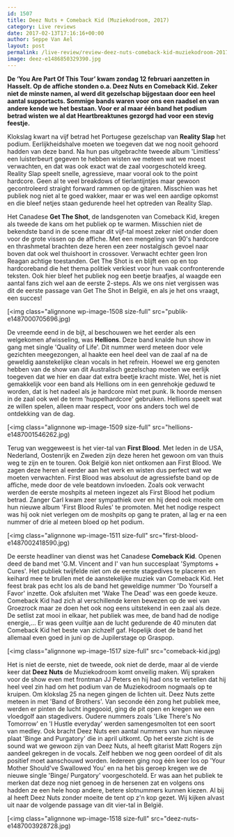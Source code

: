 ```yaml
---
id: 1507
title: Deez Nuts + Comeback Kid (Muziekodroom, 2017)
category: Live reviews
date: 2017-02-13T17:16:16+00:00
author: Seppe Van Ael
layout: post
permalink: /live-review/review-deez-nuts-comeback-kid-muziekodroom-2017/
image: deez-e1486850329390.jpg
---
```

**<span class="_5yl5">De ‘You Are Part Of This Tour’ kwam zondag 12 februari aanzetten in Hasselt. Op de affiche stonden o.a. Deez Nuts en Comeback Kid. Zeker niet de minste namen, al werd dit gezelschap bijgestaan door een heel aantal supportacts. Sommige bands waren voor ons een raadsel en van andere kende we het bestaan. Voor er al maar één band het podium betrad wisten we al dat Heartbreaktunes gezorgd had voor een stevig feestje.</span>**

Klokslag kwart na vijf betrad het Portugese gezelschap van **Reality Slap** het podium. Eerlijkheidshalve moeten we toegeven dat we nog nooit gehoord hadden van deze band. Na hun pas uitgebrachte tweede album 'Limitless' een luisterbeurt gegeven te hebben wisten we meteen wat we moest verwachten, en dat was ook exact wat de zaal voorgeschoteld kreeg. Reality Slap speelt snelle, agressieve, maar vooral ook to the point hardcore. Geen al te veel breakdows of tierlantijntjes maar gewoon gecontroleerd straight forward rammen op de gitaren. Misschien was het publiek nog niet al te goed wakker, maar er was wel een aardige opkomst en die bleef netjes staan gedurende heel het optreden van Reality Slap.

Het Canadese **Get The Shot**, de landsgenoten van Comeback Kid, kregen als tweede de kans om het publiek op te warmen. Misschien niet de bekendste band in de scene maar dit vijf-tal moest zeker niet onder doen voor de grote vissen op de affiche. Met een mengeling van 90's hardcore en thrashmetal brachten deze heren een zeer nostalgisch gevoel naar boven dat ook wel thuishoort in crossover. Verwacht echter geen Iron Reagan achtige toestanden. Get The Shot is en blijft een op en top hardcoreband die het thema politiek verkiest voor hun vaak confronterende teksten. Ook hier bleef het publiek nog een beetje braafjes, al waagde een aantal fans zich wel aan de eerste 2-steps. Als we ons niet vergissen was dit de eerste passage van Get The Shot in België, en als je het ons vraagt, een succes!

[<img class="alignnone wp-image-1508 size-full" src="publik-e1487000705696.jpg)

De vreemde eend in de bijt, al beschouwen we het eerder als een welgekomen afwisseling, was **Hellions**. Deze band knalde hun show in gang met single 'Quality of Life'. Dit nummer werd meteen door vele gezichten meegezongen, al haakte een heel deel van de zaal af na de geweldig aanstekelijke clean vocals in het refrein. Hoewel we erg genoten hebben van de show van dit Australisch gezelschap moeten we eerlijk toegeven dat we hier en daar dat extra beetje kracht miste. Wel, het is niet gemakkelijk voor een band als Hellions om in een genrehokje geduwd te worden, dat is het nadeel als je hardcore mixt met punk. Ik hoorde mensen in de zaal ook wel de term 'huppelhardcore' gebruiken. Hellions speelt wat ze willen spelen, alleen maar respect, voor ons anders toch wel de ontdekking van de dag.

[<img class="alignnone wp-image-1509 size-full" src="hellions-e1487001546262.jpg)

Terug van weggeweest is het vier-tal van **First Blood**. Met leden in de USA, Nederland, Oostenrijk en Zweden zijn deze heren het gewoon om van thuis weg te zijn en te touren. Ook België kon niet ontkomen aan First Blood. We zagen deze heren al eerder aan het werk en wisten dus perfect wat we moeten verwachten. First Blood was absoluut de agressiefste band op de affiche, mede door de vele beatdown invloeden. Zoals ook verwacht werden de eerste moshpits al meteen ingezet als First Blood het podium betrad. Zanger Carl kwam zeer sympathiek over en hij deed ook moeite om hun nieuwe album 'First Blood Rules' te promoten. Met het nodige respect was hij ook niet verlegen om de moshpits op gang te praten, al lag er na een nummer of drie al meteen bloed op het podium.

[<img class="alignnone wp-image-1511 size-full" src="first-blood-e1487002418590.jpg)

De eerste headliner van dienst was het Canadese **Comeback Kid**. Openen deed de band met 'G.M. Vincent and I' van hun succesplaat 'Symptoms + Cures'. Het publiek twijfelde niet om de eerste stagedives te placeren en keihard mee te brullen met de aanstekelijke muziek van Comeback Kid. Het feest brak pas echt los als de band het geweldige nummer 'Do Yourself a Favor' inzette. Ook afsluiten met 'Wake The Dead' was een goede keuze. Comeback Kid had zich al verschillende keren bewezen op de wei van Groezrock maar ze doen het ook nog eens uitstekend in een zaal als deze. De setlist zat mooi in elkaar, het publiek was mee, de band had de nodige energie,&#8230; Er was geen vuiltje aan de lucht gedurende de 40 minuten dat Comeback Kid het beste van zichzelf gaf. Hopelijk doet de band het allemaal even goed in juni op de Jupilerstage op Graspop.

[<img class="alignnone wp-image-1517 size-full" src="comeback-kid.jpg)

Het is niet de eerste, niet de tweede, ook niet de derde, maar al de vierde keer dat **Deez Nuts** de Muziekodroom komt onveilig maken. Wij spraken voor de show even met frontman JJ Peters en hij had ons te vertellen dat hij heel veel zin had om het podium van de Muziekodroom nogmaals op te kruipen. Om klokslag 25 na negen gingen de lichten uit. Deez Nuts zette meteen in met 'Band of Brothers'. Van seconde één zong het publiek mee, werden er pinten de lucht ingegooid, ging de pit open en kregen we een vloedgolf aan stagedivers. Oudere nummers zoals 'Like There's No Tomorrow' en 'I Hustle everyday' werden samengesmolten tot een soort van medley. Ook bracht Deez Nuts een aantal nummers van hun nieuwe plaat 'Binge and Purgatory' die in april uitkomt. Op het eerste zicht is de sound wat we gewoon zijn van Deez Nuts, al heeft gitarist Matt Rogers zijn aandeel gekregen in de vocals. Zelf hebben we nog geen oordeel of dit als positief moet aanschouwd worden. Iedereen ging nog één keer los op 'Your Mother Should've Swallowed You' en na het bis geroep kregen we de nieuwe single 'Binge/ Purgatory' voorgeschoteld. Er was aan het publiek te merken dat deze nog niet genoeg in de hersenen zat en volgens ons hadden ze een hele hoop andere, betere slotnummers kunnen kiezen. Al bij al heeft Deez Nuts zonder moeite de tent op z'n kop gezet. Wij kijken alvast uit naar de volgende passage van dit vier-tal in België.

[<img class="alignnone wp-image-1518 size-full" src="deez-nuts-e1487003928728.jpg)
